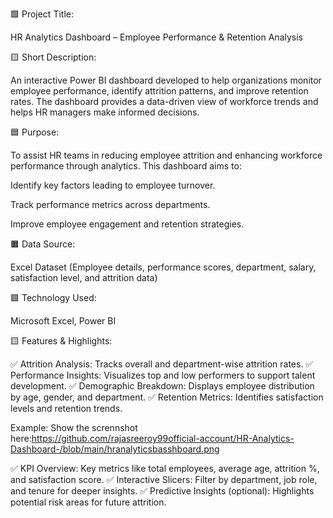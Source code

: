 🟩 Project Title:

HR Analytics Dashboard – Employee Performance & Retention Analysis

🟨 Short Description:

An interactive Power BI dashboard developed to help organizations monitor employee performance, identify attrition patterns, and improve retention rates. The dashboard provides a data-driven view of workforce trends and helps HR managers make informed decisions.

🟦 Purpose:

To assist HR teams in reducing employee attrition and enhancing workforce performance through analytics.
This dashboard aims to:

Identify key factors leading to employee turnover.

Track performance metrics across departments.

Improve employee engagement and retention strategies.

🟧 Data Source:

Excel Dataset (Employee details, performance scores, department, salary, satisfaction level, and attrition data)

🟪 Technology Used:

Microsoft Excel, Power BI

🟨 Features & Highlights:

✅ Attrition Analysis: Tracks overall and department-wise attrition rates.
✅ Performance Insights: Visualizes top and low performers to support talent development.
✅ Demographic Breakdown: Displays employee distribution by age, gender, and department.
✅ Retention Metrics: Identifies satisfaction levels and retention trends.


Example:
Show the scrennshot here:https://github.com/rajasreeroy99official-account/HR-Analytics-Dashboard-/blob/main/hranalyticsbasshboard.png


✅ KPI Overview: Key metrics like total employees, average age, attrition %, and satisfaction score.
✅ Interactive Slicers: Filter by department, job role, and tenure for deeper insights.
✅ Predictive Insights (optional): Highlights potential risk areas for future attrition.
